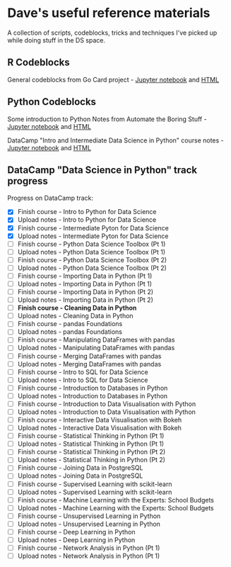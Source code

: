 # Dave's useful reference materials

A collection of scripts, codeblocks, tricks and techniques I've picked up while doing stuff in the DS space.

## R Codeblocks

General codeblocks from Go Card project - [Jupyter notebook](https://github.com/TheDataStarter/general_reference/blob/master/Data%20Science%20-%20R%20codeblocks%20that%20are%20super%20useful%20-%20Dave%20Ainscough.ipynb) and [HTML](https://github.com/TheDataStarter/general_reference/blob/master/Data%20Science%20-%20R%20codeblocks%20that%20are%20super%20useful%20-%20Dave%20Ainscough.html)

## Python Codeblocks

Some introduction to Python Notes from Automate the Boring Stuff - [Jupyter notebook](https://github.com/TheDataStarter/general_reference/blob/master/Dave%20-%20Automate%20the%20Boring%20Stuff.ipynb) and [HTML](https://github.com/TheDataStarter/general_reference/blob/master/Dave%20-%20Automate%20the%20Boring%20Stuff.html)

DataCamp "Intro and Intermediate Data Science in Python" course notes - [Jupyter notebook](https://github.com/TheDataStarter/general_reference/blob/master/DataCamp%20-%20Intro%2BIntermediate%20Python%20for%20Data%20Science.ipynb) and [HTML](https://github.com/TheDataStarter/general_reference/blob/master/DataCamp%20-%20Intro%2BIntermediate%20Python%20for%20Data%20Science.html)

## DataCamp "Data Science in Python" track progress

Progress on DataCamp track:
- [x] Finish course - Intro to Python for Data Science
- [X] Upload notes - Intro to Python for Data Science
- [X] Finish course - Intermediate Pyton for Data Science
- [X] Upload notes - Intermediate Pyton for Data Science
- [ ] Finish course - Python Data Science Toolbox (Pt 1)
- [ ] Upload notes - Python Data Science Toolbox (Pt 1)
- [ ] Finish course - Python Data Science Toolbox (Pt 2)
- [ ] Upload notes - Python Data Science Toolbox (Pt 2)
- [ ] Finish course - Importing Data in Python (Pt 1)
- [ ] Upload notes - Importing Data in Python (Pt 1)
- [ ] Finish course - Importing Data in Python (Pt 2)
- [ ] Upload notes - Importing Data in Python (Pt 2)
- [ ] **Finish course - Cleaning Data in Python**
- [ ] Upload notes - Cleaning Data in Python
- [ ] Finish course - pandas Foundations
- [ ] Upload notes - pandas Foundations
- [ ] Finish course - Manipulating DataFrames with pandas
- [ ] Upload notes - Manipulating DataFrames with pandas
- [ ] Finish course - Merging DataFrames with pandas
- [ ] Upload notes - Merging DataFrames with pandas
- [ ] Finish course - Intro to SQL for Data Science
- [ ] Upload notes - Intro to SQL for Data Science
- [ ] Finish course - Introduction to Databases in Python
- [ ] Upload notes - Introduction to Databases in Python
- [ ] Finish course - Introduction to Data Visualisation with Python
- [ ] Upload notes - Introduction to Data Visualisation with Python
- [ ] Finish course - Interactive Data Visualisation with Bokeh
- [ ] Upload notes - Interactive Data Visualisation with Bokeh
- [ ] Finish course - Statistical Thinking in Python (Pt 1)
- [ ] Upload notes - Statistical Thinking in Python (Pt 1)
- [ ] Finish course - Statistical Thinking in Python (Pt 2)
- [ ] Upload notes - Statistical Thinking in Python (Pt 2)
- [ ] Finish course - Joining Data in PostgreSQL
- [ ] Upload notes - Joining Data in PostgreSQL
- [ ] Finish course - Supervised Learning with scikit-learn
- [ ] Upload notes - Supervised Learning with scikit-learn
- [ ] Finish course - Machine Learning with the Experts: School Budgets
- [ ] Upload notes - Machine Learning with the Experts: School Budgets
- [ ] Finish course - Unsupervised Learning in Python
- [ ] Upload notes - Unsupervised Learning in Python
- [ ] Finish course - Deep Learning in Python
- [ ] Upload notes - Deep Learning in Python
- [ ] Finish course - Network Analysis in Python (Pt 1)
- [ ] Upload notes - Network Analysis in Python (Pt 1)
